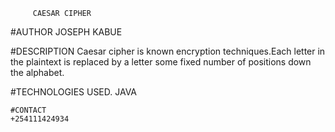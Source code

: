          CAESAR CIPHER
   #AUTHOR
   JOSEPH KABUE
   
   #DESCRIPTION
   Caesar cipher is known encryption techniques.Each letter in the plaintext is replaced by a letter some fixed number of positions down the alphabet.
   
   #TECHNOLOGIES USED.
       JAVA
    
    #CONTACT
    +254111424934
    